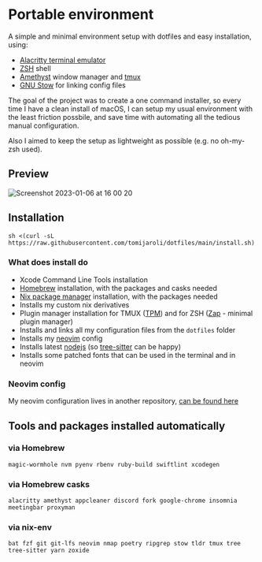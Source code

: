 # Portable environment

A simple and minimal environment setup with dotfiles and easy installation, using:

- [Alacritty terminal emulator](https://github.com/alacritty/alacritty)
- [ZSH](https://www.zsh.org/) shell
- [Amethyst](https://ianyh.com/amethyst/) window manager and [tmux](https://github.com/tmux/tmux)
- [GNU Stow](https://www.gnu.org/software/stow/) for linking config files

The goal of the project was to create a one command installer, so every time I have a clean install of macOS, I can setup my usual environment with the least friction possbile, and save time with automating all the tedious manual configuration.

Also I aimed to keep the setup as lightweight as possible (e.g. no oh-my-zsh used).

## Preview
![Screenshot 2023-01-06 at 16 00 20](https://user-images.githubusercontent.com/3617451/211028707-faf600a3-d404-4e43-b6e8-c00a59fbbe95.jpg)

## Installation

```
sh <(curl -sL https://raw.githubusercontent.com/tomijaroli/dotfiles/main/install.sh)
```

### What does install do

- Xcode Command Line Tools installation
- [Homebrew](https://brew.sh/) installation, with the packages and casks needed
- [Nix package manager](https://nixos.org/) installation, with the packages needed
- Installs my custom nix derivatives
- Plugin manager installation for TMUX ([TPM](https://github.com/tmux-plugins/tpm)) and for ZSH ([Zap](https://github.com/zap-zsh/zap) - minimal plugin manager)
- Installs and links all my configuration files from the `dotfiles` folder
- Installs my [neovim](https://neovim.io/) config
- Installs latest [nodejs](https://nodejs.org/en/) (so [tree-sitter](https://github.com/tree-sitter/tree-sitter) can be happy)
- Installs some patched fonts that can be used in the terminal and in neovim

### Neovim config

My neovim configuration lives in another repository, [can be found here](https://github.com/tomijaroli/nvim-config)

## Tools and packages installed automatically

### via Homebrew

```
magic-wormhole nvm pyenv rbenv ruby-build swiftlint xcodegen
```

### via Homebrew casks

```
alacritty amethyst appcleaner discord fork google-chrome insomnia meetingbar proxyman
```

### via nix-env

```
bat fzf git git-lfs neovim nmap poetry ripgrep stow tldr tmux tree tree-sitter yarn zoxide
```
